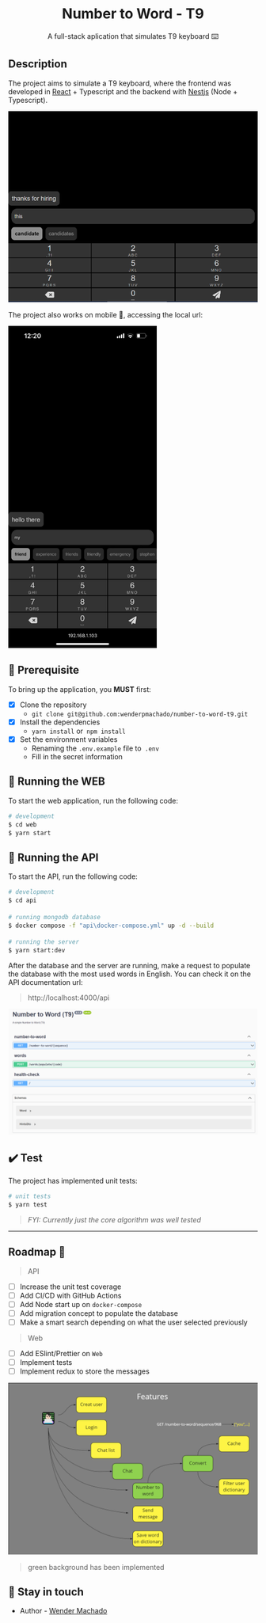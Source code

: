 <h1 align="center">
  Number to Word - T9
</h1>

<p align="center">A full-stack aplication that simulates T9 keyboard ⌨️</p>

## Description

The project aims to simulate a T9 keyboard, where the frontend was developed in [React](https://reactjs.org/) + Typescript and the backend with [Nestjs](https://nestjs.com/) (Node + Typescript).

<img src=".github/images/web-example.png" data-canonical-src=".github/images/web-example.png" width="600" />

The project also works on mobile 📱, accessing the local url:

<img src=".github/images/mobile-example.jpeg" data-canonical-src=".github/images/mobile-example.jpeg" width="300" />

## 🔧 Prerequisite

To bring up the application, you **MUST** first:

* [x] Clone the repository
   - `git clone git@github.com:wenderpmachado/number-to-word-t9.git`
* [x] Install the dependencies
   - `yarn install` or` npm install`
* [x] Set the environment variables
   - Renaming the `.env.example` file to` .env`
   - Fill in the secret information

## :rocket: Running the WEB
To start the web application, run the following code:

```bash
# development
$ cd web
$ yarn start
```

## :rocket: Running the API
To start the API, run the following code:

```bash
# development
$ cd api

# running mongodb database
$ docker compose -f "api\docker-compose.yml" up -d --build

# running the server
$ yarn start:dev
```

After the database and the server are running, make a request to populate the database with the most used words in English. You can check it on the API documentation url:

> http://localhost:4000/api

![API Documentation](.github/images/api-example.png)

## :heavy_check_mark: Test

The project has implemented unit tests:

```bash
# unit tests
$ yarn test
```

> *FYI: Currently just the core algorithm was well tested*

<hr>

## Roadmap 🔭

> API
* [ ] Increase the unit test coverage
* [ ] Add CI/CD with GitHub Actions
* [ ] Add Node start up on `docker-compose`
* [ ] Add migration concept to populate the database
* [ ] Make a smart search depending on what the user selected previously 

> Web
* [ ] Add ESlint/Prettier on `Web`
* [ ] Implement tests
* [ ] Implement redux to store the messages

<img src=".github/images/features.png" data-canonical-src=".github/images/features.png" width="600" />

> green background has been implemented

## :wave: Stay in touch

- Author - [Wender Machado](https://www.linkedin.com/in/wenderpmachado)
